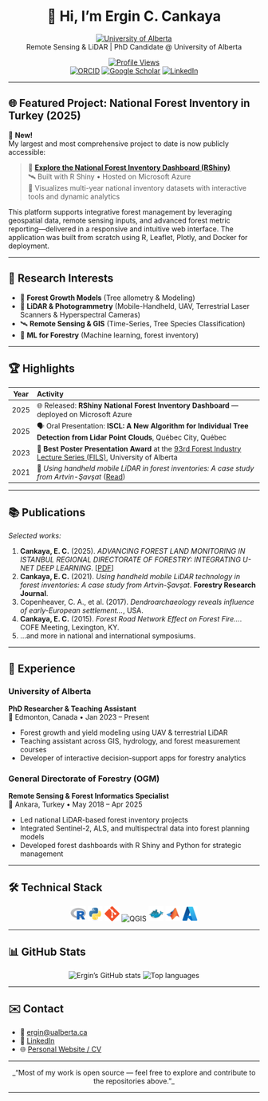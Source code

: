 <!--
  README.md for ergin…/ergincagataycankaya
  -> renders at https://ergincagataycankaya.github.io/
-->

<div align="center">

# 👋 Hi, I’m Ergin C. Cankaya

[![University of Alberta][ualberta-badge]][ualberta]  
Remote Sensing & LiDAR | PhD Candidate @ University of Alberta

[![Profile Views][views-shield]][your-profile]  
[![ORCID][orcid-shield]][orcid] [![Google Scholar][gscholar-shield]][gscholar] [![LinkedIn][linkedin-shield]][linkedin]

</div>

---

## 🌐 Featured Project: National Forest Inventory in Turkey (2025)

📢 **New!**  
My largest and most comprehensive project to date is now publicly accessible:

> 🚀 **[Explore the National Forest Inventory Dashboard (RShiny)](https://tuoe.me/)**  
> 🛰️ Built with R Shiny • Hosted on Microsoft Azure  
> 🌲 Visualizes multi-year national inventory datasets with interactive tools and dynamic analytics  

This platform supports integrative forest management by leveraging geospatial data, remote sensing inputs, and advanced forest metric reporting—delivered in a responsive and intuitive web interface. The application was built from scratch using R, Leaflet, Plotly, and Docker for deployment.

---

## 🎯 Research Interests

- 🌲 **Forest Growth Models** (Tree allometry & Modeling)  
- 🚁 **LiDAR & Photogrammetry** (Mobile-Handheld, UAV, Terrestrial Laser Scanners & Hyperspectral Cameras)  
- 🛰️ **Remote Sensing & GIS** (Time-Series, Tree Species Classification)  
- 🤖 **ML for Forestry** (Machine learning, forest inventory)

---

## 🏆 Highlights

| Year | Activity                                           |
|:----:|:---------------------------------------------------|
| 2025 | 🌐 Released: **RShiny National Forest Inventory Dashboard** — deployed on Microsoft Azure |
| 2025 | 🗣 Oral Presentation: **ISCL: A New Algorithm for Individual Tree Detection from Lidar Point Clouds**, Québec City, Québec |
| 2023 | 🏅 **Best Poster Presentation Award** at the [93rd Forest Industry Lecture Series (FILS)](https://www.ualberta.ca/en/renewable-resources/events-and-lectures/forest-industry-lecture-series/index.html), University of Alberta |
| 2021 | 📄 *Using handheld mobile LiDAR in forest inventories: A case study from Artvin-Şavşat* ([Read](https://dergipark.org.tr/tr/pub/ogmoad/article/1016879)) |

---

## 📚 Publications <a name="publications"></a>

*Selected works:*

1. **Cankaya, E. C.** (2025). *ADVANCING FOREST LAND MONITORING IN ISTANBUL REGIONAL DIRECTORATE OF FORESTRY: INTEGRATING U-NET DEEP LEARNING*. [[PDF](https://dergipark.org.tr/tr/download/article-file/4915000)]
2. **Cankaya, E. C.** (2021). *Using handheld mobile LiDAR technology in forest inventories: A case study from Artvin-Şavşat*. **Forestry Research Journal**.
3. Copenheaver, C. A., et al. (2017). *Dendroarchaeology reveals influence of early-European settlement…*, USA.
4. **Cankaya, E. C.** (2015). *Forest Road Network Effect on Forest Fire…*. COFE Meeting, Lexington, KY.
5. …and more in national and international symposiums.

---

## 💼 Experience

### University of Alberta  
**PhD Researcher & Teaching Assistant**  
📍 Edmonton, Canada • Jan 2023 – Present  
- Forest growth and yield modeling using UAV & terrestrial LiDAR  
- Teaching assistant across GIS, hydrology, and forest measurement courses  
- Developer of interactive decision-support apps for forestry analytics  

### General Directorate of Forestry (OGM)  
**Remote Sensing & Forest Informatics Specialist**  
📍 Ankara, Turkey • May 2018 – Apr 2025  
- Led national LiDAR-based forest inventory projects  
- Integrated Sentinel-2, ALS, and multispectral data into forest planning models  
- Developed forest dashboards with R Shiny and Python for strategic management

---

## 🛠️ Technical Stack

<p align="center">
  <img height="30" src="https://raw.githubusercontent.com/devicons/devicon/master/icons/r/r-original.svg" alt="R" />
  <img height="30" src="https://raw.githubusercontent.com/devicons/devicon/master/icons/python/python-original.svg" alt="Python" />
  <img height="30" src="https://raw.githubusercontent.com/devicons/devicon/master/icons/git/git-original.svg" alt="Git" />
  <img height="30" src="https://raw.githubusercontent.com/devicons/devicon/master/icons/qgis/qgis-original.svg" alt="QGIS" />
  <img height="30" src="https://raw.githubusercontent.com/devicons/devicon/master/icons/docker/docker-original.svg" alt="Docker" />
  <img height="30" src="https://raw.githubusercontent.com/devicons/devicon/master/icons/matlab/matlab-original.svg" alt="MATLAB" />
  <img height="30" src="https://raw.githubusercontent.com/devicons/devicon/master/icons/azure/azure-original.svg" alt="Microsoft Azure" />
</p>

---

## 📊 GitHub Stats

<p align="center">
  <img src="https://github-readme-stats.vercel.app/api?username=ergincagataycankaya&show_icons=true&theme=dark" alt="Ergin’s GitHub stats" />
  <img src="https://github-readme-stats.vercel.app/api/top-langs/?username=ergincagataycankaya&layout=compact&theme=dark" alt="Top languages" />
</p>

---

## ✉️ Contact

- 📧 ergin@ualberta.ca  
- 🔗 [LinkedIn][linkedin]  
- 🌐 [Personal Website / CV][cv]  

---

<div align="center">
_“Most of my work is open source — feel free to explore and contribute to the repositories above.”_  
</div>

---

<!-- Badges & Links -->
[ualberta]: https://www.ualberta.ca/  
[ualberta-badge]: https://img.shields.io/badge/University%20of%20Alberta-00529B?style=flat&logo=University%20of%20Alberta  
[views-shield]: https://komarev.com/ghpvc/?username=ergincagataycankaya&color=blue  
[your-profile]: https://github.com/ergincagataycankaya  
[orcid]: https://orcid.org/0000-0003-2553-8707  
[orcid-shield]: https://img.shields.io/badge/ORCID-0000--0003--2553--8707-1EBBEE?logo=orcid  
[gscholar]: https://scholar.google.com/citations?user=0uLZ3mEAAAAJ&hl=en&authuser=2  
[gscholar-shield]: https://img.shields.io/badge/Google%20Scholar-4055F1?logo=googlescholar  
[linkedin]: https://linkedin.com/in/ergincagataycankaya  
[linkedin-shield]: https://img.shields.io/badge/LinkedIn-Ergin%20%C3%87ankaya-0A66C2?logo=linkedin  
[cv]: https://ergincagataycankaya.github.io/
